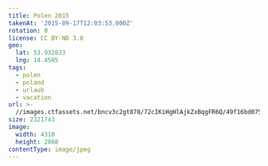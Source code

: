 ```yaml
---
title: Polen 2015
takenAt: '2015-09-17T12:03:53.000Z'
rotation: 0
license: CC BY-ND 3.0
geo:
  lat: 53.932833
  lng: 14.4505
tags:
  - polen
  - poland
  - urlaub
  - vacation
url: >-
  //images.ctfassets.net/bncv3c2gt878/72cIKiHgHlAjkZxBqgFR6Q/49f16bd07574a4383a810f96d7db3496/polen-2015_25657217720_o
size: 2321743
image:
  width: 4310
  height: 2868
contentType: image/jpeg
---
```


